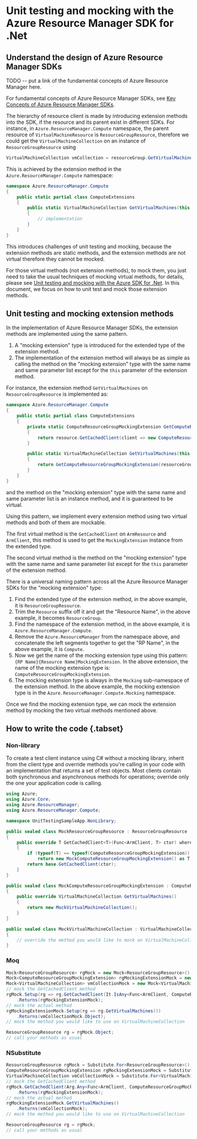 # Unit testing and mocking with the Azure Resource Manager SDK for .Net

## Understand the design of Azure Resource Manager SDKs

TODO -- put a link of the fundamental concepts of Azure Resource Manager here.

For fundamental concepts of Azure Resource Manager SDKs, see [Key Concepts of Azure Resource Manager SDKs](https://github.com/Azure/azure-sdk-for-net/tree/main/sdk/resourcemanager/Azure.ResourceManager#key-concepts).

The hierarchy of resource client is made by introducing extension methods into the SDK, if the resource and its parent exist in different SDKs.
For instance, in `Azure.ResourceManager.Compute` namespace, the parent resource of `VirtualMachineResource` is `ResourceGroupResource`, therefore we could get the `VirtualMachineCollection` on an instance of `ResourceGroupResource` using
```csharp
VirtualMachineCollection vmCollection = resourceGroup.GetVirtualMachines();
```

This is achieved by the extension method in the `Azure.ResourceManager.Compute` namespace:
```csharp
namespace Azure.ResourceManager.Compute
{
    public static partial class ComputeExtensions
    {
        public static VirtualMachineCollection GetVirtualMachines(this ResourceGroupResource resourceGroup)
        {
            // implementation
        }
    }
}
```

This introduces challenges of unit testing and mocking, because the extension methods are static methods, and the extension methods are not virtual therefore they cannot be mocked.

For those virtual methods (not extension methods), to mock them, you just need to take the usual techniques of mocking virtual methods, for details, please see [Unit testing and mocking with the Azure SDK for .Net](https://learn.microsoft.com/en-us/dotnet/azure/sdk/unit-testing-mocking?tabs=csharp).
In this document, we focus on how to unit test and mock those extension methods.

## Unit testing and mocking extension methods

In the implementation of Azure Resource Manager SDKs, the extension methods are implemented using the same pattern.

1. A "mocking extension" type is introduced for the extended type of the extension method.
2. The implementation of the extension method will always be as simple as calling the method on the "mocking extension" type with the same name and same parameter list except for the `this` parameter of the extension method.

For instance, the extension method `GetVirtualMachines` on `ResourceGroupResource` is implemented as:
```csharp
namespace Azure.ResourceManager.Compute
{
    public static partial class ComputeExtensions
    {
        private static ComputeResourceGroupMockingExtension GetComputeResourceGroupMockingExtension(ArmResource resource)
        {
            return resource.GetCachedClient(client => new ComputeResourceGroupMockingExtension(client, resource.Id));
        }

        public static VirtualMachineCollection GetVirtualMachines(this ResourceGroupResource resourceGroup)
        {
            return GetComputeResourceGroupMockingExtension(resourceGroup).GetVirtualMachines();
        }
    }
}
```

and the method on the "mocking extension" type with the same name and same parameter list is an instance method, and it is guaranteed to be virtual.

Using this pattern, we implement every extension method using two virtual methods and both of them are mockable.

The first virtual method is the `GetCachedClient` on `ArmResource` and `ArmClient`, this method is used to get the `MockingExtension` instance from the extended type.

The second virtual method is the method on the "mocking extension" type with the same name and same parameter list except for the `this` parameter of the extension method.

There is a universal naming pattern across all the Azure Resource Manager SDKs for the "mocking extension" type:

1. Find the extended type of the extension method, in the above example, it is `ResourceGroupResource`.
2. Trim the `Resource` suffix off it and get the "Resource Name", in the above example, it becomes `ResourceGroup`.
3. Find the namespace of the extension method, in the above example, it is `Azure.ResourceManager.Compute`.
4. Remove the `Azure.ResourceManager` from the namespace above, and concatenate the left segments together to get the "RP Name", in the above example, it is `Compute`.
5. Now we get the name of the mocking extension type using this pattern: `{RP Name}{Resource Name}MockingExtension`. In the above extension, the name of the mocking extension type is: `ComputeResourceGroupMockingExtension`.
6. The mocking extension type is always in the `Mocking` sub-namespace of the extension method. In the above example, the mocking extension type is in the `Azure.ResourceManager.Compute.Mocking` namespace.

Once we find the mocking extension type, we can mock the extension method by mocking the two virtual methods mentioned above.

## How to write the code {.tabset}

### Non-library

To create a test client instance using C# without a mocking library, inherit from the client type and override methods you're calling in your code with an implementation that returns a set of test objects. Most clients contain both synchronous and asynchronous methods for operations; override only the one your application code is calling.

```csharp
using Azure;
using Azure.Core;
using Azure.ResourceManager;
using Azure.ResourceManager.Compute;

namespace UnitTestingSampleApp.NonLibrary;

public sealed class MockResourceGroupResource : ResourceGroupResource
{
    public override T GetCachedClient<T>(Func<ArmClient, T> ctor) where T : class
    {
        if (typeof(T) == typeof(ComputeResourceGroupMockingExtension))
            return new MockComputeResourceGroupMockingExtension() as T;
        return base.GetCachedClient(ctor);
    }
}

public sealed class MockComputeResourceGroupMockingExtension : ComputeResourceGroupMockingExtension
{
    public override VirtualMachineCollection GetVirtualMachines()
    {
        return new MockVirtualMachineCollection();
    }
}

public sealed class MockVirtualMachineCollection : VirtualMachineCollection
{
    // override the method you would like to mock on VirtualMachineCollection here
}
```

### Moq

```csharp
Mock<ResourceGroupResource> rgMock = new Mock<ResourceGroupResource>();
Mock<ComputeResourceGroupMockingExtension> rgMockingExtensionMock = new Mock<ComputeResourceGroupMockingExtension>();
Mock<VirtualMachineCollection> vmCollectionMock = new Mock<VirtualMachineCollection>();
// mock the GetCachedClient method
rgMock.Setup(rg => rg.GetCachedClient(It.IsAny<Func<ArmClient, ComputeResourceGroupMockingExtension>>()))
    .Returns(rgMockingExtensionMock);
// mock the actual method
rgMockingExtensionMock.Setup(rg => rg.GetVirtualMachines())
    .Returns(vmCollectionMock.Object);
// mock the method you would like to use on VirtualMachineCollection

ResourceGroupResource rg = rgMock.Object;
// call your methods as usual
```

### NSubstitute

```csharp
ResourceGroupResource rgMock = Substitute.For<ResourceGroupResource>();
ComputeResourceGroupMockingExtension rgMockingExtensionMock = Substitute.For<ComputeResourceGroupMockingExtension>();
VirtualMachineCollection vmCollectionMock = Substitute.For<VirtualMachineCollection>();
// mock the GetCachedClient method
rgMock.GetCachedClient(Arg.Any<Func<ArmClient, ComputeResourceGroupMockingExtension>>())
    .Returns(rgMockingExtensionMock);
// mock the actual method
rgMockingExtensionMock.GetVirtualMachines()
    .Returns(vmCollectionMock);
// mock the method you would like to use on VirtualMachineCollection

ResourceGroupResource rg = rgMock;
// call your methods as usual
```
